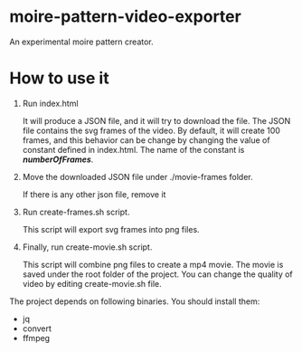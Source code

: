 # moire-pattern-video-exporter
An experimental moire pattern creator.

# How to use it

1) Run index.html

    It will produce a JSON file, and it will try to download the file. The JSON file contains the svg frames of the video. By default, it will create 100 frames, and this behavior can be change by changing the value of constant defined in index.html. The name of the constant is ***numberOfFrames***.


2) Move the downloaded JSON file under ./movie-frames folder.

    If there is any other json file, remove it

3) Run create-frames.sh script.

    This script will export svg frames into png files.


4) Finally, run create-movie.sh script.

    This script will combine png files to create a mp4 movie. The movie is saved under the root folder of the project. You can change the quality of video by editing create-movie.sh file.


The project depends on following binaries. You should install them:
* jq
* convert
* ffmpeg

